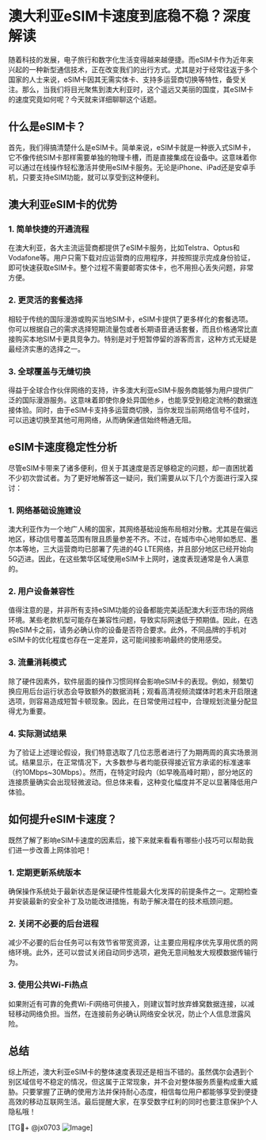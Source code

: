 # 澳大利亚eSIM卡速度到底稳不稳？深度解读

随着科技的发展，电子旅行和数字化生活变得越来越便捷。而eSIM卡作为近年来兴起的一种新型通信技术，正在改变我们的出行方式。尤其是对于经常往返于多个国家的人士来说，eSIM卡因其无需实体卡、支持多运营商切换等特性，备受关注。那么，当我们将目光聚焦到澳大利亚时，这个遥远又美丽的国度，其eSIM卡的速度究竟如何呢？今天就来详细聊聊这个话题。

## 什么是eSIM卡？

首先，我们得搞清楚什么是eSIM卡。简单来说，eSIM卡就是一种嵌入式SIM卡，它不像传统SIM卡那样需要单独的物理卡槽，而是直接集成在设备中。这意味着你可以通过在线操作轻松激活并使用eSIM卡服务。无论是iPhone、iPad还是安卓手机，只要支持eSIM功能，就可以享受到这种便利。

## 澳大利亚eSIM卡的优势

### 1. 简单快捷的开通流程

在澳大利亚，各大主流运营商都提供了eSIM卡服务，比如Telstra、Optus和Vodafone等。用户只需下载对应运营商的应用程序，并按照提示完成身份验证，即可快速获取eSIM卡。整个过程不需要邮寄实体卡，也不用担心丢失问题，非常方便。

### 2. 更灵活的套餐选择

相较于传统的国际漫游或购买当地SIM卡，eSIM卡提供了更多样化的套餐选项。你可以根据自己的需求选择短期流量包或者长期语音通话套餐，而且价格通常比直接购买本地SIM卡更具竞争力。特别是对于短暂停留的游客而言，这种方式无疑是最经济实惠的选择之一。

### 3. 全球覆盖与无缝切换

得益于全球合作伙伴网络的支持，许多澳大利亚eSIM卡服务商能够为用户提供广泛的国际漫游服务。这意味着即使你身处异国他乡，也能享受到稳定流畅的数据连接体验。同时，由于eSIM卡支持多运营商切换，当你发现当前网络信号不佳时，可以迅速切换至其他可用网络，从而确保通信始终畅通无阻。

## eSIM卡速度稳定性分析

尽管eSIM卡带来了诸多便利，但关于其速度是否足够稳定的问题，却一直困扰着不少初次尝试者。为了更好地解答这一疑问，我们需要从以下几个方面进行深入探讨：

### 1. 网络基础设施建设

澳大利亚作为一个地广人稀的国家，其网络基础设施布局相对分散。尤其是在偏远地区，移动信号覆盖范围有限且质量参差不齐。不过，在城市中心地带如悉尼、墨尔本等地，三大运营商均已部署了先进的4G LTE网络，并且部分地区已经开始向5G迈进。因此，在这些繁华区域使用eSIM卡上网时，速度表现通常是令人满意的。

### 2. 用户设备兼容性

值得注意的是，并非所有支持eSIM功能的设备都能完美适配澳大利亚市场的网络环境。某些老款机型可能存在兼容性问题，导致实际网速低于预期值。因此，在选购eSIM卡之前，请务必确认你的设备是否符合要求。此外，不同品牌的手机对eSIM卡的优化程度也存在一定差异，这可能间接影响最终的使用感受。

### 3. 流量消耗模式

除了硬件因素外，软件层面的操作习惯同样会影响eSIM卡的表现。例如，频繁切换应用后台运行状态会导致额外的数据消耗；观看高清视频流媒体时若未开启限速选项，则容易造成短暂卡顿现象。因此，在日常使用过程中，合理规划流量分配显得尤为重要。

### 4. 实际测试结果

为了验证上述理论假设，我们特意选取了几位志愿者进行了为期两周的真实场景测试。结果显示，在正常情况下，大多数参与者均能获得接近官方承诺的标准速率（约10Mbps~30Mbps）。然而，在特定时段内（如早晚高峰时期），部分地区的连接质量确实会出现轻微波动。但总体来看，这种变化幅度并不足以显著降低用户体验。

## 如何提升eSIM卡速度？

既然了解了影响eSIM卡速度的因素后，接下来就来看看有哪些小技巧可以帮助我们进一步改善上网体验吧！

### 1. 定期更新系统版本

确保操作系统处于最新状态是保证硬件性能最大化发挥的前提条件之一。定期检查并安装最新的安全补丁及功能改进措施，有助于解决潜在的技术瓶颈问题。

### 2. 关闭不必要的后台进程

减少不必要的后台任务可以有效节省带宽资源，让主要应用程序优先享用优质的网络环境。此外，还可以尝试关闭自动同步选项，避免无意间触发大规模数据传输行为。

### 3. 使用公共Wi-Fi热点

如果附近有可靠的免费Wi-Fi网络可供接入，则建议暂时放弃蜂窝数据连接，以减轻移动网络负担。当然，在连接前务必确认网络安全状况，防止个人信息泄露风险。

## 总结

综上所述，澳大利亚eSIM卡的整体速度表现还是相当不错的。虽然偶尔会遇到个别区域信号不稳定的情况，但这属于正常现象，并不会对整体服务质量构成重大威胁。只要掌握了正确的使用方法并保持耐心态度，相信每位用户都能够享受到便捷高效的移动互联网生活。最后提醒大家，在享受数字红利的同时也要注意保护个人隐私哦！

[TG💪+ @jx0703 ![Image](https://github.com/user-attachments/assets/dbca1d08-cadb-493c-b0ec-ad6f7a83f270)]